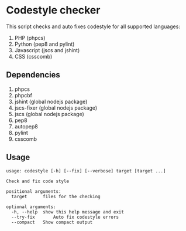 # Codestyle checker

This script checks and auto fixes codestyle for all supported languages:

1. PHP (phpcs)
2. Python (pep8 and pylint)
3. Javascript (jscs and jshint)
4. CSS (csscomb)

## Dependencies

1. phpcs
2. phpcbf
3. jshint (global nodejs package)
4. jscs-fixer (global nodejs package)
5. jscs (global nodejs package)
7. pep8
8. autopep8
9. pylint
10. csscomb

## Usage

```
usage: codestyle [-h] [--fix] [--verbose] target [target ...]

Check and fix code style

positional arguments:
  target      files for the checking

optional arguments:
  -h, --help  show this help message and exit
  --try-fix       Auto fix codestyle errors
  --compact   Show compact output
```
